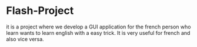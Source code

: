 # Flash-Project
it is a project where we develop a GUI application for the french person who learn wants to learn english with a easy trick. It is very useful for french and also vice versa.

